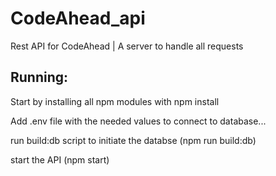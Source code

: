 # CodeAhead_api
Rest API for CodeAhead | A server to handle all requests

## Running:
Start by installing all npm modules with npm install

Add .env file with the needed values to connect to database...

run build:db script to initiate the databse (npm run build:db)

start the API (npm start)
